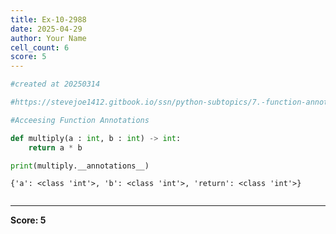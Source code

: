 ```yaml
---
title: Ex-10-2988
date: 2025-04-29
author: Your Name
cell_count: 6
score: 5
---
```


```python
#created at 20250314
```


```python
#https://stevejoe1412.gitbook.io/ssn/python-subtopics/7.-function-annotations
```


```python
#Acceesing Function Annotations
```


```python
def multiply(a : int, b : int) -> int:
    return a * b
```


```python
print(multiply.__annotations__)
```

    {'a': <class 'int'>, 'b': <class 'int'>, 'return': <class 'int'>}



```python

```


---
**Score: 5**